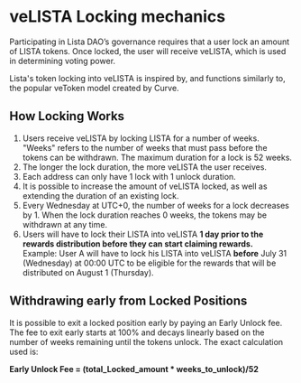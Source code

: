 # veLISTA Locking mechanics

Participating in Lista DAO’s governance requires that a user lock an amount of LISTA tokens. Once locked, the user will receive veLISTA, which is used in determining voting power.

Lista's token locking into veLISTA is inspired by, and functions similarly to, the popular veToken model created by Curve.

## How Locking Works

1. Users receive veLISTA by locking LISTA for a number of weeks. "Weeks" refers to the number of weeks that must pass before the tokens can be withdrawn. The maximum duration for a lock is 52 weeks.
2. The longer the lock duration, the more veLISTA the user receives.
3. Each address can only have 1 lock with 1 unlock duration.
4. It is possible to increase the amount of veLISTA locked, as well as extending the duration of an existing lock.
5. Every Wednesday at UTC+0, the number of weeks for a lock decreases by 1. When the lock duration reaches 0 weeks, the tokens may be withdrawn at any time.
6. Users will have to lock their LISTA into veLISTA **1 day prior to the rewards distribution before they can start claiming rewards.** \
   Example: User A will have to lock his LISTA into veLISTA **before** July 31 (Wednesday) at 00:00 UTC to be eligible for the rewards that will be distributed on August 1 (Thursday).

## Withdrawing early from Locked Positions

It is possible to exit a locked position early by paying an Early Unlock fee.  The fee to exit early starts at 100% and decays linearly based on the number of weeks remaining until the tokens unlock. The exact calculation used is:

**Early Unlock Fee = (total\_Locked\_amount \* weeks\_to\_unlock)/52**
